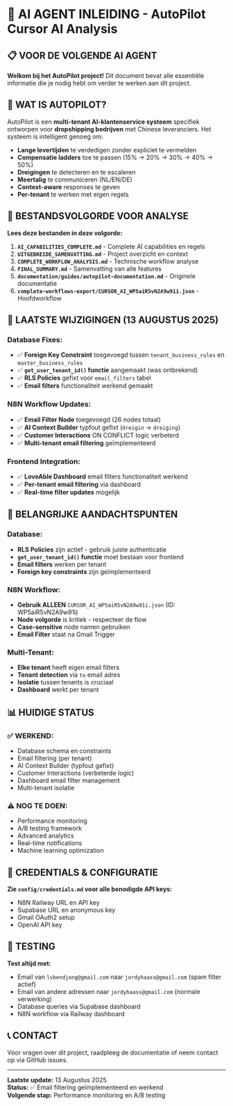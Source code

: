 # 🤖 AI AGENT INLEIDING - AutoPilot Cursor AI Analysis

## 📋 VOOR DE VOLGENDE AI AGENT

**Welkom bij het AutoPilot project!** Dit document bevat alle essentiële informatie die je nodig hebt om verder te werken aan dit project.

## 🎯 WAT IS AUTOPILOT?

AutoPilot is een **multi-tenant AI-klantenservice systeem** specifiek ontworpen voor **dropshipping bedrijven** met Chinese leveranciers. Het systeem is intelligent genoeg om:

- **Lange levertijden** te verdedigen zonder expliciet te vermelden
- **Compensatie ladders** toe te passen (15% → 20% → 30% → 40% → 50%)
- **Dreigingen** te detecteren en te escaleren
- **Meertalig** te communiceren (NL/EN/DE)
- **Context-aware** responses te geven
- **Per-tenant** te werken met eigen regels

## 📁 BESTANDSVOLGORDE VOOR ANALYSE

**Lees deze bestanden in deze volgorde:**

1. **`AI_CAPABILITIES_COMPLETE.md`** - Complete AI capabilities en regels
2. **`UITGEBREIDE_SAMENVATTING.md`** - Project overzicht en context
3. **`COMPLETE_WORKFLOW_ANALYSIS.md`** - Technische workflow analyse
4. **`FINAL_SUMMARY.md`** - Samenvatting van alle features
5. **`documentation/guides/autopilot-documentation.md`** - Originele documentatie
6. **`complete-workflows-export/CURSOR_AI_WP5aiR5vN2A9w91i.json`** - Hoofdworkflow

## 🔧 LAATSTE WIJZIGINGEN (13 AUGUSTUS 2025)

### **Database Fixes:**
- ✅ **Foreign Key Constraint** toegevoegd tussen `tenant_business_rules` en `master_business_rules`
- ✅ **`get_user_tenant_id()` functie** aangemaakt (was ontbrekend)
- ✅ **RLS Policies** gefixt voor `email_filters` tabel
- ✅ **Email filters** functionaliteit werkend gemaakt

### **N8N Workflow Updates:**
- ✅ **Email Filter Node** toegevoegd (26 nodes totaal)
- ✅ **AI Context Builder** typfout gefixt (`dreigin` → `dreiging`)
- ✅ **Customer Interactions** ON CONFLICT logic verbeterd
- ✅ **Multi-tenant email filtering** geïmplementeerd

### **Frontend Integration:**
- ✅ **LoveAble Dashboard** email filters functionaliteit werkend
- ✅ **Per-tenant email filtering** via dashboard
- ✅ **Real-time filter updates** mogelijk

## 🚨 BELANGRIJKE AANDACHTSPUNTEN

### **Database:**
- **RLS Policies** zijn actief - gebruik juiste authenticatie
- **`get_user_tenant_id()` functie** moet bestaan voor frontend
- **Email filters** werken per tenant
- **Foreign key constraints** zijn geïmplementeerd

### **N8N Workflow:**
- **Gebruik ALLEEN** `CURSOR_AI_WP5aiR5vN2A9w91i.json` (ID: WP5aiR5vN2A9w91i)
- **Node volgorde** is kritiek - respecteer de flow
- **Case-sensitive** node namen gebruiken
- **Email Filter** staat na Gmail Trigger

### **Multi-Tenant:**
- **Elke tenant** heeft eigen email filters
- **Tenant detection** via `to` email adres
- **Isolatie** tussen tenants is cruciaal
- **Dashboard** werkt per tenant

## 📊 HUIDIGE STATUS

### **✅ WERKEND:**
- Database schema en constraints
- Email filtering (per tenant)
- AI Context Builder (typfout gefixt)
- Customer Interactions (verbeterde logic)
- Dashboard email filter management
- Multi-tenant isolatie

### **⚠️ NOG TE DOEN:**
- Performance monitoring
- A/B testing framework
- Advanced analytics
- Real-time notifications
- Machine learning optimization

## 🔑 CREDENTIALS & CONFIGURATIE

**Zie `config/credentials.md` voor alle benodigde API keys:**
- N8N Railway URL en API key
- Supabase URL en anonymous key
- Gmail OAuth2 setup
- OpenAI API key

## 🧪 TESTING

**Test altijd met:**
- Email van `lvbendjong@gmail.com` naar `jordyhaass@gmail.com` (spam filter actief)
- Email van andere adressen naar `jordyhaass@gmail.com` (normale verwerking)
- Database queries via Supabase dashboard
- N8N workflow via Railway dashboard

## 📞 CONTACT

Voor vragen over dit project, raadpleeg de documentatie of neem contact op via GitHub issues.

---

**Laatste update:** 13 Augustus 2025  
**Status:** ✅ Email filtering geïmplementeerd en werkend  
**Volgende stap:** Performance monitoring en A/B testing
